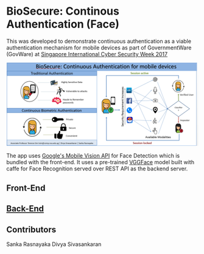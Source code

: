 # BioSecure: Continous Authentication (Face)
This was developed to demonstrate continuous authentication as a viable authentication mechanism for mobile devices as part of GovernmentWare (GovWare) at [Singapore International Cyber Security Week 2017](https://www.sicw.sg/)

![alt text](https://github.com/div1090/BioSecure/blob/master/poster.PNG)

The app uses [Google's Mobile Vision API](https://developers.google.com/android/reference/com/google/android/gms/vision/face/package-summary) for Face Detection which is bundled with the front-end. It uses a pre-trained [VGGFace](http://www.robots.ox.ac.uk/~vgg/software/vgg_face/) model built with caffe for Face Recognition served over REST API as the backend server.
## Front-End

## [Back-End](https://github.com/div1090/BioSecure/blob/master/Backend/README.md)

## Contributors
Sanka Rasnayaka
Divya Sivasankaran
